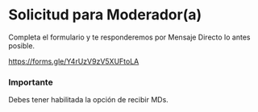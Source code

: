 # Solicitud para Moderador(a)
Completa el formulario y te responderemos por Mensaje Directo lo antes posible.

https://forms.gle/Y4rUzV9zV5XUFtoLA

### Importante
Debes tener habilitada la opción de recibir MDs.
